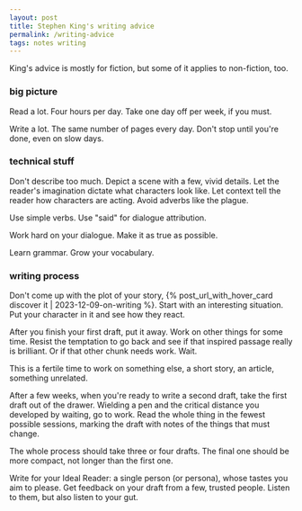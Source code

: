 ```yaml
---
layout: post
title: Stephen King's writing advice
permalink: /writing-advice
tags: notes writing
---
```


King's advice is mostly for fiction, but some of it applies to non-fiction, too.
<!--more-->

### big picture

Read a lot.
Four hours per day.
Take one day off per week, if you must.

Write a lot.
The same number of pages every day.
Don't stop until you're done, even on slow days.

### technical stuff

Don't describe too much.
Depict a scene with a few, vivid details.
Let the reader's imagination dictate what characters look like.
Let context tell the reader how characters are acting.
Avoid adverbs like the plague.

Use simple verbs.
Use "said" for dialogue attribution.

Work hard on your dialogue.
Make it as true as possible.

Learn grammar.
Grow your vocabulary.

### writing process

Don't come up with the plot of your story, {% post_url_with_hover_card discover it | 2023-12-09-on-writing %}.
Start with an interesting situation.
Put your character in it and see how they react.

After you finish your first draft, put it away.
Work on other things for some time.
Resist the temptation to go back and see if that inspired passage really is brilliant.
Or if that other chunk needs work.
Wait.

This is a fertile time to work on something else, a short story, an article, something unrelated.

After a few weeks, when you're ready to write a second draft, take the first draft out of the drawer.
Wielding a pen and the critical distance you developed by waiting, go to work.
Read the whole thing in the fewest possible sessions, marking the draft with notes of the things that must change.

The whole process should take three or four drafts.
The final one should be more compact, not longer than the first one.

Write for your Ideal Reader: a single person (or persona), whose tastes you aim to please.
Get feedback on your draft from a few, trusted people.
Listen to them, but also listen to your gut.
